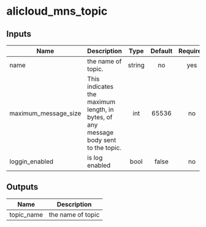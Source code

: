 # alicloud_mns_topic

## Inputs

| Name | Description | Type | Default | Required |
|------|-------------|:----:|:-----:|:-----:|
|name          |  the name of topic.   |   string  |    no   |    yes       |
|maximum_message_size          | This indicates the maximum length, in bytes, of any message body sent to the topic.   |   int  |    65536  |    no     |
|loggin_enabled          |  is log enabled   |   bool  |    false   |    no       |
 
## Outputs

| Name | Description |
|------|-------------|
| topic_name    |     the name of topic        |